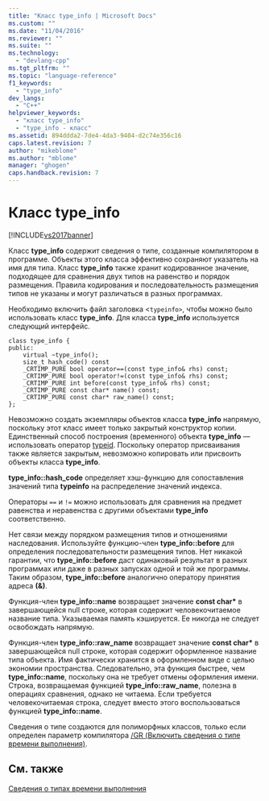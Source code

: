 ```yaml
---
title: "Класс type_info | Microsoft Docs"
ms.custom: ""
ms.date: "11/04/2016"
ms.reviewer: ""
ms.suite: ""
ms.technology: 
  - "devlang-cpp"
ms.tgt_pltfrm: ""
ms.topic: "language-reference"
f1_keywords: 
  - "type_info"
dev_langs: 
  - "C++"
helpviewer_keywords: 
  - "класс type_info"
  - "type_info - класс"
ms.assetid: 894ddda2-7de4-4da3-9404-d2c74e356c16
caps.latest.revision: 7
author: "mikeblome"
ms.author: "mblome"
manager: "ghogen"
caps.handback.revision: 7
---
```

# Класс type_info
[!INCLUDE[vs2017banner](../assembler/inline/includes/vs2017banner.md)]

Класс **type\_info** содержит сведения о типе, созданные компилятором в программе.  Объекты этого класса эффективно сохраняют указатель на имя для типа.  Класс **type\_info** также хранит кодированное значение, подходящее для сравнения двух типов на равенство и порядок размещения.  Правила кодирования и последовательность размещения типов не указаны и могут различаться в разных программах.  
  
 Необходимо включить файл заголовка \<`typeinfo>`, чтобы можно было использовать класс **type\_info**.  Для класса **type\_info** используется следующий интерфейс.  
  
```  
class type_info {  
public:  
    virtual ~type_info();  
    size_t hash_code() const  
    _CRTIMP_PURE bool operator==(const type_info& rhs) const;  
    _CRTIMP_PURE bool operator!=(const type_info& rhs) const;  
    _CRTIMP_PURE int before(const type_info& rhs) const;  
    _CRTIMP_PURE const char* name() const;  
    _CRTIMP_PURE const char* raw_name() const;  
};  
```  
  
 Невозможно создать экземпляры объектов класса **type\_info** напрямую, поскольку этот класс имеет только закрытый конструктор копии.  Единственный способ построения \(временного\) объекта **type\_info** — использовать оператор [typeid](../cpp/typeid-operator.md).  Поскольку оператор присваивания также является закрытым, невозможно копировать или присвоить объекты класса **type\_info**.  
  
 **type\_info::hash\_code** определяет хэш\-функцию для сопоставления значений типа **typeinfo** на распределение значений индекса.  
  
 Операторы `==` и `!=` можно использовать для сравнения на предмет равенства и неравенства с другими объектами **type\_info** соответственно.  
  
 Нет связи между порядком размещения типов и отношениями наследования.  Используйте функцию\-член **type\_info::before** для определения последовательности размещения типов.  Нет никакой гарантии, что **type\_info::before** даст одинаковый результат в разных программах или даже в разных запусках одной и той же программы.  Таким образом, **type\_info::before** аналогично оператору принятия адреса **\(&\)**.  
  
 Функция\-член **type\_info::name** возвращает значение **const char\*** в завершающейся null строке, которая содержит человекочитаемое название типа.  Указываемая память кэшируется. Ее никогда не следует освобождать напрямую.  
  
 Функция\-член **type\_info::raw\_name** возвращает значение **const char\*** в завершающейся null строке, которая содержит оформленное название типа объекта.  Имя фактически хранится в оформленном виде с целью экономии пространства.  Следовательно, эта функция быстрее, чем **type\_info::name**, поскольку она не требует отмены оформления имени.  Строка, возвращаемая функцией **type\_info::raw\_name**, полезна в операциях сравнения, однако не читаема.  Если требуется человекочитаемая строка, следует вместо этого воспользоваться функцией **type\_info::name**.  
  
 Сведения о типе создаются для полиморфных классов, только если определен параметр компилятора [\/GR \(Включить сведения о типе времени выполнения\)](../Topic/-GR%20\(Enable%20Run-Time%20Type%20Information\).md).  
  
## См. также  
 [Сведения о типах времени выполнения](../Topic/Run-Time%20Type%20Information.md)